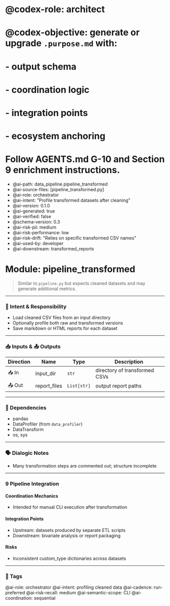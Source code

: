 # @codex-role: architect
# @codex-objective: generate or upgrade `.purpose.md` with:
# - output schema
# - coordination logic
# - integration points
# - ecosystem anchoring
# Follow AGENTS.md G-10 and Section 9 enrichment instructions.
- @ai-path: data_pipeline.pipeline_transformed
- @ai-source-files: [pipeline_transformed.py]
- @ai-role: orchestrator
- @ai-intent: "Profile transformed datasets after cleaning"
- @ai-version: 0.1.0
- @ai-generated: true
- @ai-verified: false
- @schema-version: 0.3
- @ai-risk-pii: medium
- @ai-risk-performance: low
- @ai-risk-drift: "Relies on specific transformed CSV names"
- @ai-used-by: developer
- @ai-downstream: transformed_reports

# Module: pipeline_transformed
> Similar to `pipeline.py` but expects cleaned datasets and may generate additional metrics.

---

### 🎯 Intent & Responsibility
- Load cleaned CSV files from an input directory
- Optionally profile both raw and transformed versions
- Save markdown or HTML reports for each dataset

---

### 📥 Inputs & 📤 Outputs
| Direction | Name | Type | Description |
|-----------|------|------|-------------|
| 📥 In | input_dir | `str` | directory of transformed CSVs |
| 📤 Out | report_files | `List[str]` | output report paths |

---

### 🔗 Dependencies
- pandas
- DataProfiler (from `data_profiler`)
- DataTransform
- os, sys

---

### 🗣 Dialogic Notes
- Many transformation steps are commented out; structure incomplete

---

### 9 Pipeline Integration
#### Coordination Mechanics
- Intended for manual CLI execution after transformation

#### Integration Points
- Upstream: datasets produced by separate ETL scripts
- Downstream: bivariate analysis or report packaging

#### Risks
- Inconsistent custom_type dictionaries across datasets

---

### 🧠 Tags
@ai-role: orchestrator
@ai-intent: profiling cleaned data
@ai-cadence: run-preferred
@ai-risk-recall: medium
@ai-semantic-scope: CLI
@ai-coordination: sequential
